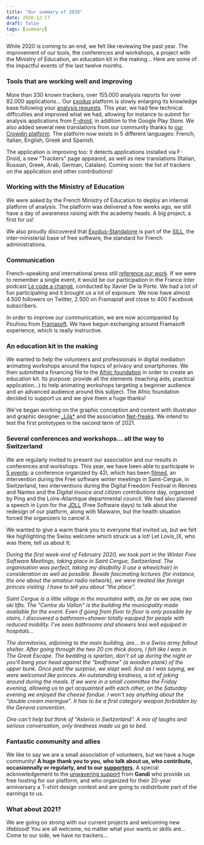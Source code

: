 ```yaml
---
title: "Our summary of 2020"
date: 2020-12-17
draft: false
tags: [summary]
---
```


While 2020 is coming to an end, we felt like reviewing the past year. The improvement of our tools, the conferences and workshops, a project with the Ministry of Education, an education kit in the making... Here are some of the impactful events of the last twelve months.

### Tools that are working well and improving

More than 330 known trackers, over 155.000 analysis reports for over 82.000 applications... Our [εxodus](https://reports.exodus-privacy.eu.org) platform is slowly enlarging its knowledge base following your [analysis requests](https://reports.exodus-privacy.eu.org/en/analysis/submit/). This year, we had few technical difficulties and improved what we had, allowing for instance to submit for analysis applications from [F-droid](https://f-droid.org/), in addition to the Google Play Store. We also added several new translations from our community thanks to [our Crowdin platform](https://crowdin.com/project/exodus-privacy). The platform now exists in 5 different languages: French, Italian, English, Greek and Spanish.

The application is improving too: it detects applications installed via F-Droid, a new "Trackers" page appeared, as well as new translations (Italian, Russian, Greek, Arab, German, Catalan). Coming soon: the list of trackers on the application and other contributions!

### Working with the Ministry of Education

We were asked by the French Ministry of Education to deploy an internal platform of analysis. The platform was delivered a few weeks ago, we still have a day of awareness raising with the academy heads. A big project, a first for us!

We also proudly discovered that [Exodus-Standalone](https://sill.etalab.gouv.fr/fr/software?id=199) is part of the [SILL](https://sill.etalab.gouv.fr/fr/software), the inter-ministerial base of free software, the standard for French administrations.

### Communication

French-speaking and international press still [reference our work](/en/page/press/). If we were to remember a single event, it would be our participation in the France Inter podcast [Le code a changé](https://www.franceinter.fr/emissions/le-code-a-change/ils-cherchent-les-trucs-bizarres-qu-il-y-a-dans-vos-telephones-rencontre-avec-des-traqueurs-de-trackers), conducted by Xavier De la Porte. We had a lot of fun participating and it brought us a lot of exposure. We now have almost 4.500 followers on Twitter, 2.500 on Framapiaf and close to 400 Facebook subscribers.

In order to improve our communication, we are now accompanied by Pouhiou from [Framasoft](https://framasoft.org/). We have begun exchanging around Framasoft experience, which is really instructive.

### An education kit in the making

We wanted to help the volunteers and professionals in digital mediation animating workshops around the topics of privacy and smartphones. We then submitted a financing file to the [Afnic foundation](https://www.fondation-afnic.fr/fr/Accueil.htm) in order to create an education kit. Its purpose: provide all the elements (teaching aids, practical application...) to help animating workshops targeting a beginner audience and an advanced audience around this subject. The Afnic foundation decided to support us and we give them a huge thanks!

We've began working on the graphic conception and content with illustrator and graphic designer [_Lila*](https://lila.ink/) and the association [Net-freaks](https://twitter.com/NetFreaksFr). We intend to test the first prototypes in the second term of 2021.

### Several conferences and workshops... all the way to Switzerland

We are regularly invited to present our association and our results in conferences and workshops. This year, we have been able to participate in [5 events](/en/page/events): a conference organized by 42l, which has been [filmed](https://video.tedomum.net/videos/watch/2035a814-ecfe-4e67-8b6f-6d4438477efe), an intervention during the Free software winter meetings in Saint-Cergue, in Switzerland, two interventions during the Digital Freedom Festival in Rennes and Nantes and the _Digital invoice and citizen contributions_ day, organized by Ping and the Loire-Atlantique departmental council. We had also planned a speech in Lyon for the [JDLL](https://www.jdll.org/) (Free Software days) to talk about the redesign of our platform, along with Maiwann, but the health situation forced the organizers to cancel it.

We wanted to give a warm thank you to everyone that invited us, but we felt like highlighting the Swiss welcome which struck us a lot! Let Lovis_IX, who was there, tell us about it:

_During the first week-end of February 2020, we took part in the Winter Free Software Meetings, taking place in Saint Cergue, Switzerland. The organisation was perfect, taking my disability (I use a wheelchair) in consideration as well as possible. Beside fascinating lectures (for instance, the one about the amateur radio network), we were treated like foreign princes visiting. I have to tell you about "the place"._

_Saint Cergue is a little village in the mountains with, as far as we saw, two ski lifts. The "Centre du Vallon" is the building the municipality made available for the event. Even if going from floor to floor is only possible by stairs, I discovered a bathroom+shower totally equiped for people with reduced mobility. I've seen bathrooms and showers less well equiped in hospitals..._

_The dormitories, adjoining to the main building, are... in a Swiss army fallout shelter. After going through the two 20 cm thick doors, I felt like I was in The Great Escape. The bedding is spartan, don't sit up during the night or you'll bang your head against the "bedframe" (a wooden plank) of the upper bunk. Once past the surprise, we slept well. And as I was saying, we were welcomed like princes. An outstanding kindness, a lot of joking around during the meals. If we were in a small committee the Friday evening, allowing us to get acquainted with each other, on the Saturday evening we enjoyed the cheese fondue. I won't say anything about the "double cream meringue". It has to be a first category weapon forbidden by the Geneva convention._

_One can't help but think of "Asterix in Switzerland". A mix of laughs and serious conversation, only tiredness made us go to bed._

### Fantastic community and allies

We like to say we are a small association of volunteers, but we have a huge community! **A huge thank you to you, who talk about us, who contribute, occasionnally or regularly, and to our [supporters](/en/page/supporters/).** A special acknowledgement to the [unwavering support](https://news.gandi.net/fr/2020/02/les-projets-soutenus-partenaires-des-20-ans-gandi/) from **Gandi** who provide us free hosting for our platform, and who organized for their 20-year anniversary a T-shirt design contest and are going to redistribute part of the earnings to us.

### What about 2021?

We are going on strong with our current projects and welcoming new lifeblood! You are all welcome, no matter what your wants or skills are... Come to our side, we have no trackers...
